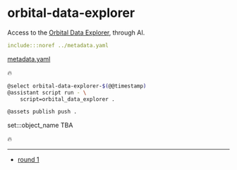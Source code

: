 # orbital-data-explorer

Access to the [Orbital Data Explorer](https://ode.rsl.wustl.edu/), through AI.

```yaml
include:::noref ../metadata.yaml
```
[metadata.yaml](../metadata.yaml)

🔥

```bash
@select orbital-data-explorer-$(@@timestamp)
@assistant script run - \
    script=orbital_data_explorer .

@assets publish push .
```

set:::object_name TBA

🔥

---

- [round 1](./round-1.md)